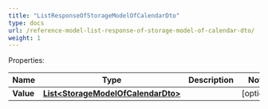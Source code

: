 ```yaml
---
title: "ListResponseOfStorageModelOfCalendarDto"
type: docs
url: /reference-model-list-response-of-storage-model-of-calendar-dto/
weight: 1
---
```


Properties:

Name | Type | Description | Notes
---- | ---- | ----------- | -----
**Value** | [**List&lt;StorageModelOfCalendarDto&gt;**](/email/reference-model-storage-model-of-calendar-dto/) |  | [optional] 


